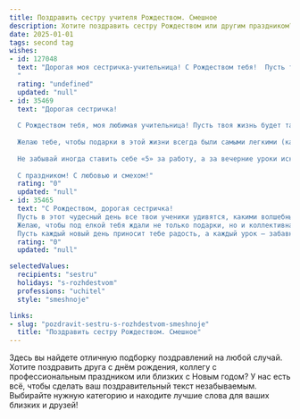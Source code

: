 ```yaml
---
title: Поздравить сестру учителя Рождеством. Смешное
description: Хотите поздравить сестру Рождеством или другим праздником? Наш ИИ создаст незабываемое поздравление, а вы обязательно выделитесь среди других.  
date: 2025-01-01
tags: second tag
wishes:
- id: 127048
  text: "Дорогая моя сестричка-учительница! С Рождеством тебя!  Пусть твой класс будет таким же послушным, как олени Санты, а оценки твоих учеников – такими же высокими, как гора подарков под ёлкой!  Надеюсь, хоть один ученик порадует тебя не только хорошими оценками, но и хотя бы одним яблоком!  С праздником!
  "
  rating: "undefined"
  updated: "null"
- id: 35469
  text: "Дорогая сестричка!
  
  С Рождеством тебя, моя любимая учительница! Пусть твоя жизнь будет такой же яркой и интересной, как учебник по математике на новогоднем застолье — с многообразием задач и невероятными решениями!
  
  Желаю тебе, чтобы подарки в этой жизни всегда были самыми легкими (как контрольные работы на «5»), а Папа Рождество закрыл тебе все хвосты! Пусть твой класс будет битком набит хорошими учениками, которые точно знают, что правильный ответ на вопрос «Кто самый классный учитель?» — это ты!
  
  Не забывай иногда ставить себе «5» за работу, а за вечерние уроки искусства расслабления и веселья — «Супер!»
  
  С праздником! С любовью и смехом!"
  rating: "0"
  updated: "null"
- id: 35465
  text: "С Рождеством, дорогая сестричка!
  Пусть в этот чудесный день все твои ученики удивятся, какими волшебными способностями ты наделена! Пусть им не понадобится учить формулы, ведь все знают, что волшебство рождественской ночи сильнее любой контрольной!
  Желаю, чтобы под елкой тебя ждали не только подарки, но и коллективная благодарность от классов, которые на этот раз угадали, что за окно сыпется не снег, а твои волшебные оценки.
  Пусть каждый новый день приносит тебе радость, а каждый урок — забавные истории! С Рождеством, учитель-волшебница! 🧙‍♀️✨"
  rating: "0"
  updated: "null"

selectedValues:
  recipients: "sestru"
  holidays: "s-rozhdestvom"
  professions: "uchitel"
  style: "smeshnoje"

links:
- slug: "pozdravit-sestru-s-rozhdestvom-smeshnoje"
  title: "Поздравить сестру Рождеством. Смешное"
---
```


Здесь вы найдете отличную подборку поздравлений на любой случай. 
Хотите поздравить друга с днём рождения, коллегу с профессиональным праздником или близких с Новым годом? У нас есть всё, чтобы сделать ваш поздравительный текст незабываемым. Выбирайте нужную категорию и находите лучшие слова для ваших близких и друзей!
